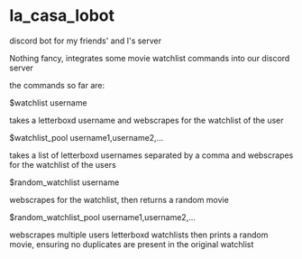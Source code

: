 # la_casa_lobot
discord bot for my friends' and I's server

Nothing fancy, integrates some movie watchlist commands into our discord server

the commands so far are:

$watchlist username

takes a letterboxd username and webscrapes for the watchlist of the user

$watchlist_pool username1,username2,...

takes a list of letterboxd usernames separated by a comma and webscrapes for the watchlist of the users

$random_watchlist username

webscrapes for the watchlist, then returns a random movie

$random_watchlist_pool username1,username2,...

webscrapes multiple users letterboxd watchlists then prints a random movie, ensuring no duplicates are present in the original watchlist